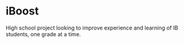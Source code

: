 # iBoost

High school project looking to improve experience and learning of IB students, one grade at a time. 
